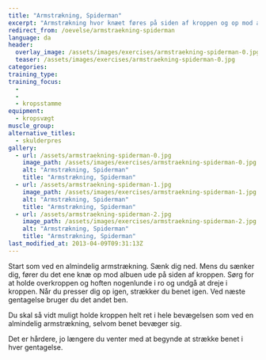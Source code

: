 ```yaml
---
title: "Armstrækning, Spiderman"
excerpt: "Armstrækning hvor knæet føres på siden af kroppen og op mod albuen, mens du sænker dig ned mod gulvet, og hvor benet strækkes mens du går op. Skift."
redirect_from: /oevelse/armstraekning-spiderman
language: da
header:
  overlay_image: /assets/images/exercises/armstraekning-spiderman-0.jpg
  teaser: /assets/images/exercises/armstraekning-spiderman-0.jpg
categories:
training_type: 
training_focus: 
  - 
  - 
  - kropsstamme
equipment:
  - kropsvægt
muscle_group:
alternative_titles:
  - skulderpres
gallery:
  - url: /assets/armstraekning-spiderman-0.jpg
    image_path: /assets/images/exercises/armstraekning-spiderman-0.jpg
    alt: "Armstrækning, Spiderman"
    title: "Armstrækning, Spiderman"
  - url: /assets/armstraekning-spiderman-1.jpg
    image_path: /assets/images/exercises/armstraekning-spiderman-1.jpg
    alt: "Armstrækning, Spiderman"
    title: "Armstrækning, Spiderman"
  - url: /assets/armstraekning-spiderman-2.jpg
    image_path: /assets/images/exercises/armstraekning-spiderman-2.jpg
    alt: "Armstrækning, Spiderman"
    title: "Armstrækning, Spiderman"
last_modified_at: 2013-04-09T09:31:13Z
---
```


Start som ved en almindelig armstrækning. Sænk dig ned. Mens du sænker dig, fører du det ene knæ op mod albuen ude på siden af kroppen. Sørg for at holde overkroppen og hoften nogenlunde i ro og undgå at dreje i kroppen. Når du presser dig op igen, strækker du benet igen. Ved næste gentagelse bruger du det andet ben.

Du skal så vidt muligt holde kroppen helt ret i hele bevægelsen som ved en almindelig armstrækning, selvom benet bevæger sig.

Det er hårdere, jo længere du venter med at begynde at strække benet i hver gentagelse.
